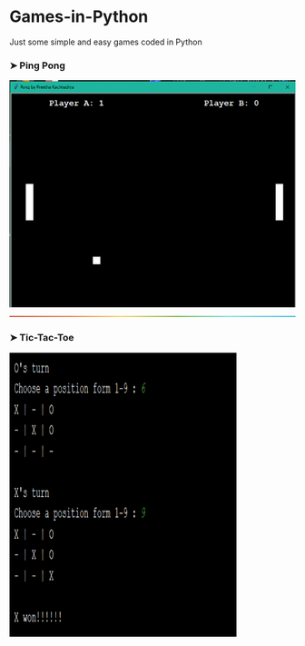 # Games-in-Python
Just some simple and easy games coded in Python 

### ➤ Ping Pong
<img src="Ping Pong/image.PNG" width="600" height="400" >

<img src="rainbow.png">

### ➤ Tic-Tac-Toe
<img src="Tic-Tac-Toe/image.PNG" width="400" height="500">
